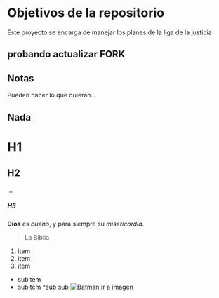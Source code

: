 # Objetivos de la repositorio

Este proyecto se encarga de manejar los planes de la liga de la justicia

## probando actualizar FORK
## Notas
Pueden hacer lo que quieran...

## Nada

# H1
## H2
...
##### H5

**Dios** es _bueno_, y para siempre su *misericordia*.
> La Biblia
1. item
2. item
3. item
  * subitem
  * subitem
    *sub sub 
![Batman](https://i.blogs.es/b5845b/batman-catwoman-tom-king/2560_3000.jpg)
[Ir a imagen](https://i.blogs.es/b5845b/batman-catwoman-tom-king/2560_3000.jpg)    
